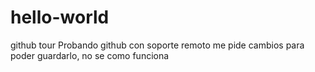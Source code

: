 # hello-world
github tour
Probando github con soporte remoto me pide cambios para poder guardarlo, no se como funciona 
